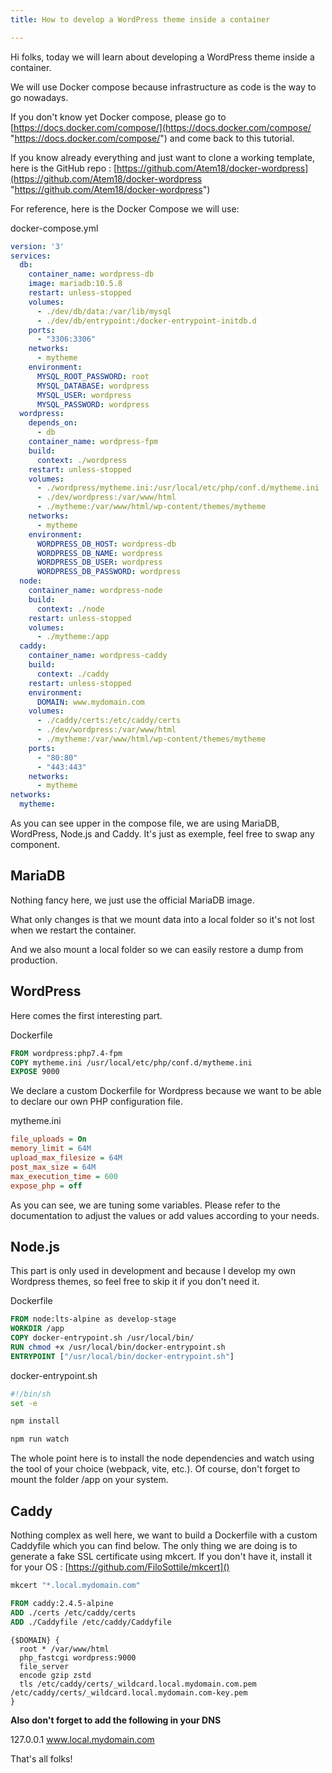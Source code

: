 ```yaml
---
title: How to develop a WordPress theme inside a container

---
```

Hi folks, today we will learn about developing a WordPress theme inside a container.

We will use Docker compose because infrastructure as code is the way to go nowadays.

If you don't know yet Docker compose, please go to [https://docs.docker.com/compose/](https://docs.docker.com/compose/ "https://docs.docker.com/compose/") and come back to this tutorial.

If you know already everything and just want to clone a working template, here is the GitHub repo : [https://github.com/Atem18/docker-wordpress](https://github.com/Atem18/docker-wordpress "https://github.com/Atem18/docker-wordpress")

For reference, here is the Docker Compose we will use:

docker-compose.yml

```yaml
version: '3'
services:
  db:
    container_name: wordpress-db
    image: mariadb:10.5.8
    restart: unless-stopped
    volumes:
      - ./dev/db/data:/var/lib/mysql
      - ./dev/db/entrypoint:/docker-entrypoint-initdb.d
    ports:
      - "3306:3306"
    networks:
      - mytheme
    environment:
      MYSQL_ROOT_PASSWORD: root
      MYSQL_DATABASE: wordpress
      MYSQL_USER: wordpress
      MYSQL_PASSWORD: wordpress
  wordpress:
    depends_on:
      - db
    container_name: wordpress-fpm
    build:
      context: ./wordpress
    restart: unless-stopped
    volumes:
      - ./wordpress/mytheme.ini:/usr/local/etc/php/conf.d/mytheme.ini
      - ./dev/wordpress:/var/www/html
      - ./mytheme:/var/www/html/wp-content/themes/mytheme
    networks:
      - mytheme
    environment:
      WORDPRESS_DB_HOST: wordpress-db
      WORDPRESS_DB_NAME: wordpress
      WORDPRESS_DB_USER: wordpress
      WORDPRESS_DB_PASSWORD: wordpress
  node:
    container_name: wordpress-node
    build:
      context: ./node
    restart: unless-stopped
    volumes:
      - ./mytheme:/app
  caddy:
    container_name: wordpress-caddy
    build:
      context: ./caddy
    restart: unless-stopped
    environment:
      DOMAIN: www.mydomain.com
    volumes:
      - ./caddy/certs:/etc/caddy/certs
      - ./dev/wordpress:/var/www/html
      - ./mytheme:/var/www/html/wp-content/themes/mytheme
    ports:
      - "80:80"
      - "443:443"
    networks:
      - mytheme
networks:
  mytheme:
```

As you can see upper in the compose file, we are using MariaDB, WordPress, Node.js and Caddy.
It's just as exemple, feel free to swap any component.

## MariaDB

Nothing fancy here, we just use the official MariaDB image.

What only changes is that we mount data into a local folder so it's not lost when we restart the container.

And we also mount a local folder so we can easily restore a dump from production.

## WordPress

Here comes the first interesting part.

Dockerfile

```dockerfile
FROM wordpress:php7.4-fpm
COPY mytheme.ini /usr/local/etc/php/conf.d/mytheme.ini
EXPOSE 9000
```

We declare a custom Dockerfile for Wordpress because we want to be able to declare our own PHP configuration file.

mytheme.ini

```ini
file_uploads = On
memory_limit = 64M
upload_max_filesize = 64M
post_max_size = 64M
max_execution_time = 600
expose_php = off
```

As you can see, we are tuning some variables. Please refer to the documentation to adjust the values or add values according to your needs.

## Node.js

This part is only used in development and because I develop my own Wordpress themes, so feel free to skip it if you don't need it.

Dockerfile

```dockerfile
FROM node:lts-alpine as develop-stage
WORKDIR /app
COPY docker-entrypoint.sh /usr/local/bin/
RUN chmod +x /usr/local/bin/docker-entrypoint.sh
ENTRYPOINT ["/usr/local/bin/docker-entrypoint.sh"]
```

docker-entrypoint.sh

```sh
#!/bin/sh
set -e

npm install

npm run watch
```

The whole point here is to install the node dependencies and watch using the tool of your choice (webpack, vite, etc.). Of course, don't forget to mount the folder /app on your system.

## Caddy

Nothing complex as well here, we want to build a Dockerfile with a custom Caddyfile which you can find below.
The only thing we are doing is to generate a fake SSL certificate using mkcert. If you don't have it, install it for your OS : [https://github.com/FiloSottile/mkcert]()

```bash
mkcert "*.local.mydomain.com"
```

```dockerfile
FROM caddy:2.4.5-alpine
ADD ./certs /etc/caddy/certs
ADD ./Caddyfile /etc/caddy/Caddyfile
```

```caddyfile
{$DOMAIN} {
  root * /var/www/html
  php_fastcgi wordpress:9000
  file_server
  encode gzip zstd
  tls /etc/caddy/certs/_wildcard.local.mydomain.com.pem /etc/caddy/certs/_wildcard.local.mydomain.com-key.pem
}
```

**Also don't forget to add the following in your DNS**

127\.0.0.1		www.local.mydomain.com

  
That's all folks!